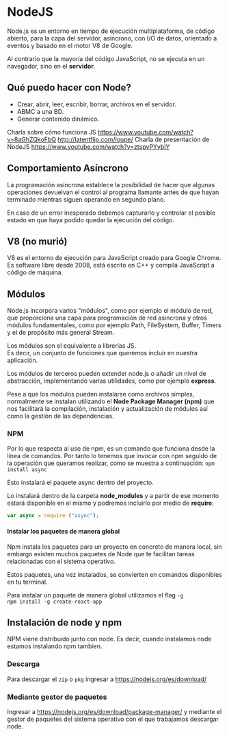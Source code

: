 # NodeJS

Node.js es un entorno en tiempo de ejecución multiplataforma, de código abierto, para la capa del servidor, asíncrono, con I/O de datos, orientado a eventos y basado en el motor V8 de Google. <br/>

Al contrario que la mayoría del código JavaScript, no se ejecuta en un navegador, sino en el **servidor**. <br/>

## Qué puedo hacer con Node?
* Crear, abrir, leer, escribir, borrar, archivos en el servidor. 
* ABMC a una BD.
* Generar contenido dinámico.

Charla sobre cómo funciona JS https://www.youtube.com/watch?v=8aGhZQkoFbQ
http://latentflip.com/loupe/
Charla de presentación de NodeJS https://www.youtube.com/watch?v=ztspvPYybIY

## Comportamiento Asíncrono

La programación asíncrona establece la posibilidad de hacer que algunas operaciones devuelvan el control al programa llamante antes de que hayan terminado mientras siguen operando en segundo plano. <br/>

En caso de un error inesperado debemos capturarlo y controlar el posible estado en que haya podido quedar la ejecución del código. <br/>

## V8 (no murió)
V8 es el entorno de ejecución para JavaScript creado para Google Chrome. Es software libre desde 2008, está escrito en C++ y compila JavaScript a código de máquina.

## Módulos
Node.js incorpora varios "módulos", como por ejemplo el módulo de red, que proporciona una capa para programación de red asíncrona y otros módulos fundamentales, como por ejemplo Path, FileSystem, Buffer, Timers y el de propósito más general Stream. <br/>

Los módulos son el equivalente a librerías JS. <br />
Es decir, un conjunto de funciones que queremos incluir en nuestra aplicación. <br/>

Los módulos de terceros pueden extender node.js o añadir un nivel de abstracción, implementando varias utilidades, como por ejemplo **express**. <br/>

Pese a que los módulos pueden instalarse como archivos simples, normalmente se instalan utilizando el **Node Package Manager (npm)** que nos facilitará la compilación, instalación y actualización de módulos así como la gestión de las dependencias.

### NPM

Por lo que respecta al uso de npm, es un comando que funciona desde la línea de comandos. Por tanto lo tenemos que invocar con npm seguido de la operación que queramos realizar, como se muestra a continuación:
`npm install async` <br/>

Esto instalará el paquete async dentro del proyecto. <br/> 

Lo instalará dentro de la carpeta **node_modules** y a partir de ese momento estará disponible en el mismo y podremos incluirlo por medio de **require**:
```js 
var async = require ("async");
```

#### Instalar los paquetes de manera global

Npm instala los paquetes para un proyecto en concreto de manera local, sin embargo existen muchos paquetes de Node que te facilitan tareas relacionadas con el sistema operativo. <br/>

Estos paquetes, una vez instalados, se convierten en comandos disponibles en tu terminal. <br/>

Para instalar un paquete de manera global utilizamos el flag `-g` <br/>
`npm install -g create-react-app`


## Instalación de node y npm
NPM viene distribuido junto con node. Es decir, cuando instalamos node estamos instalando npm tambien.

### Descarga
Para descargar el `zip` o `pkg` ingresar a https://nodejs.org/es/download/

### Mediante gestor de paquetes
Ingresar a https://nodejs.org/es/download/package-manager/ y mediante el gestor de paquetes del sistema operativo con el que trabajamos descargar node.





